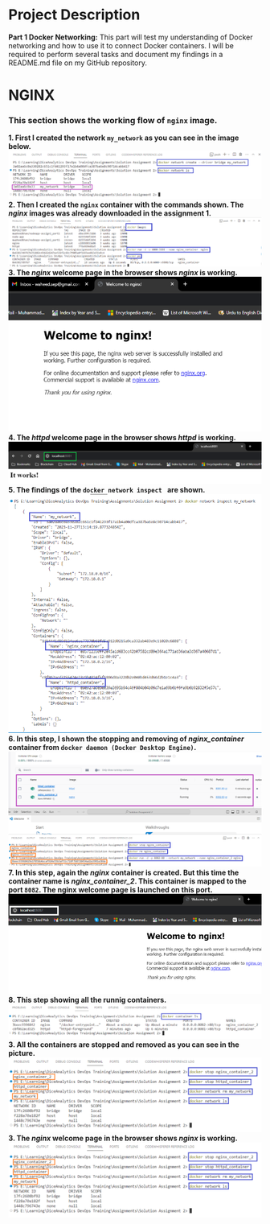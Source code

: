 # Project Description
**Part 1 Docker Networking:** This part will test my understanding of Docker networking and how to use it to connect Docker containers. I will be required to perform several tasks and document my findings in a README.md file on my GitHub repository.

# NGINX
### This section shows the working flow of `nginx` image.  
**1. First I created the network `my_network` as you can see in the image below.**
![Docker network create](/assets/network_create.png)
**2. Then I created the `nginx` container with the commands shown. The *nginx* images was already downloaded in the assignment 1.**
![Nginx container create](/assets/nginx_container_create.png)
**3. The *nginx* welcome page in the browser shows *nginx* is working.**
![Nginx welcome](/assets/nginx_welcom.png)
**4. The *httpd* welcome page in the browser shows *httpd* is working.**
![Httpd welcome](/assets/httpd_welcome.png)
**5. The findings of the `docker network inspect ` are shown.**
![Docker network inspect](/assets/network_inspect.png)
**6. In this step, I shown the stopping and removing of *nginx_container* container from `docker daemon (Docker Desktop Engine)`.**
![Stopping and removing nginx](/assets/stoping_removing_nginx.png)
**7. In this step, again the *nginx* container is created. But this time the container name is *nginx_container_2*. This container is mapped to the port `8082`. The nginx welcome page is launched on this port.**
![Nginx welcome on second container](/assets/nginx_on_welcome_on_container_2.png)
**8. This step showing all the runnig containers.**
![Docker all running containers](/assets/nginx_httpd_ls.png)
**3. All the containers are stopped and removed as you can see in the picture.**
![All containers stopped and removed](/assets/stoping_removing_nginx2_and_httpd.png)
**3. The *nginx* welcome page in the browser shows *nginx* is working.**
![Nginx container 2 welcom](/assets/stoping_removing_nginx2_and_httpd.png)



